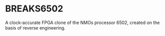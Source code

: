 # BREAKS6502
A clock-accurate FPGA clone of the NMOs processor 6502, created on the basis of reverse engineering.
